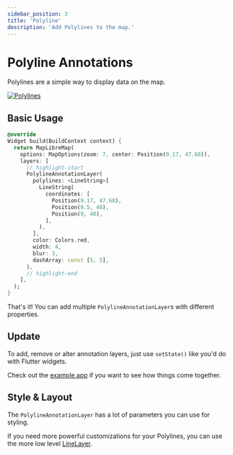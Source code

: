 ```yaml
---
sidebar_position: 3
title: 'Polyline'
description: 'Add Polylines to the map.'
---
```


# Polyline Annotations

Polylines are a simple way to display data on the map.

<a href="/demo/#/annotations/polyline">
<img src="/img/annotations/annotations-polyline.jpg" 
     alt="Polylines" />
</a>

## Basic Usage

```dart
@override
Widget build(BuildContext context) {
  return MapLibreMap(
    options: MapOptions(zoom: 7, center: Position(9.17, 47.68)),
    layers: [
      // highlight-start
      PolylineAnnotationLayer(
        polylines: <LineString>[
          LineString(
            coordinates: [
              Position(9.17, 47.68),
              Position(9.5, 48),
              Position(9, 48),
            ],
          ),
        ],
        color: Colors.red,
        width: 4,
        blur: 3,
        dashArray: const [5, 5],
      ),
      // highlight-end
    ],
  );
}
```

That's it! You can add multiple `PolylineAnnotationLayer`s with different
properties.

## Update

To add, remove or alter annotation layers, just use `setState()` like you'd do
with Flutter widgets.

Check out
the [example app](https://github.com/josxha/flutter-maplibre/blob/main/example/lib/annotations_polyline_page.dart)
if you want to see how things come together.

## Style & Layout

The `PolylineAnnotationLayer` has a lot of parameters you can use for styling.

If you need more powerful customizations for your Polylines, you can use the more
low level [LineLayer](../layers/line-layer).